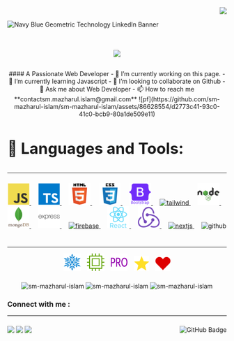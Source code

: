 


<img align="right" src="https://visitor-badge.laobi.icu/badge?page_id=sm-mazharul-islam.sm-mazharul-islam"/>

 <br/>
 
![Navy Blue Geometric Technology LinkedIn Banner](https://github.com/sm-mazharul-islam/sm-mazharul-islam/assets/86628554/b5bbaf8a-f3d9-481c-9a20-a2a1d0b50edd)




<h1 align="center">
<img src="https://readme-typing-svg.herokuapp.com/?font=Righteous&size=35&center=true&vCenter=true&width=500&height=70&duration=4000&lines=Hi+There!+👋;+I'm+S.M+Mazharul+Islam;"/>
    
</h1>

###
<div align="center" style="width: 150;">
 


</div>

###
  
<div align="left">
 


</div>

###

<div align="center">
  <div style="display: flex;">
  #### A Passionate Web Developer
- 🔭 I’m currently working on this page.
- 🌱 I’m currently learning Javascript
- 👯 I’m looking to collaborate on Github
- 💬 Ask me about Web Developer
- 📫 How to reach me **contactsm.mazharul.islam@gmail.com**
  ![pf](https://github.com/sm-mazharul-islam/sm-mazharul-islam/assets/86628554/d2773c41-93c0-41c0-bcb9-80a1de509e11)
  </div>
</div>




<h3 align="left" style=" font-size:35px;   "> 🚀 Languages and Tools:</h3>

---
###

<div align="center"> 
    <a href="https://developer.mozilla.org/en-US/docs/Web/JavaScript" target="_blank" rel="noreferrer"> <img height="50" src="https://raw.githubusercontent.com/devicons/devicon/master/icons/javascript/javascript-original.svg" alt="javascript"/> </a>
      <img width="12" />
      <a href="https://www.typescriptlang.org/" target="_blank" rel="noreferrer"> <img height="50"
      src="https://raw.githubusercontent.com/devicons/devicon/master/icons/typescript/typescript-original.svg" alt="typescript" /> </a>
        <img width="12" />
   <a href="https://www.w3.org/html/" target="_blank" rel="noreferrer"> <img height="50" src="https://raw.githubusercontent.com/devicons/devicon/master/icons/html5/html5-original-wordmark.svg" alt="html5" /> </a>
     <img width="12" />
<a href="https://www.w3schools.com/css/" target="_blank" rel="noreferrer"> <img height="50" src="https://raw.githubusercontent.com/devicons/devicon/master/icons/css3/css3-original-wordmark.svg" alt="css3" /> </a>
  <img width="12" />
<a href="https://getbootstrap.com" target="_blank" rel="noreferrer"> <img height="50" src="https://raw.githubusercontent.com/devicons/devicon/master/icons/bootstrap/bootstrap-plain-wordmark.svg" alt="bootstrap" /> </a> 
<img width="12">
      <a href="https://tailwindcss.com/" target="_blank" rel="noreferrer"> <img height="50" src="https://www.vectorlogo.zone/logos/tailwindcss/tailwindcss-icon.svg" alt="tailwind" /> </a> 
        <img width="12" />
     <a href="https://nodejs.org" target="_blank" rel="noreferrer"> <img height="50" src="https://raw.githubusercontent.com/devicons/devicon/master/icons/nodejs/nodejs-original-wordmark.svg" alt="nodejs" /> </a> 
       <img width="12" />
     <a href="https://www.mongodb.com/" target="_blank" rel="noreferrer"> <img height="50" src="https://raw.githubusercontent.com/devicons/devicon/master/icons/mongodb/mongodb-original-wordmark.svg" alt="mongodb" /> </a> 
       <img width="12" />
 <a href="https://expressjs.com" target="_blank" rel="noreferrer"> <img src="https://raw.githubusercontent.com/devicons/devicon/master/icons/express/express-original-wordmark.svg" alt="express" height="50"/> </a>
   <img width="12" />
  <a href="https://firebase.google.com/" target="_blank" rel="noreferrer"> <img height="50"src="https://www.vectorlogo.zone/logos/firebase/firebase-icon.svg" alt="firebase" />
   </a>
    <img width="12" />
     <a href="https://reactjs.org/" target="_blank" rel="noreferrer"> <img height="50" src="https://raw.githubusercontent.com/devicons/devicon/master/icons/react/react-original-wordmark.svg" alt="react" /> </a> 
       <img width="12" />
     <a href="https://redux.js.org" target="_blank" rel="noreferrer"> <img height="50" src="https://raw.githubusercontent.com/devicons/devicon/master/icons/redux/redux-original.svg" alt="redux"/> </a>
       <img width="12" />
     <a href="https://nextjs.org/" target="_blank" rel="noreferrer"> <img height="50" src="https://cdn.worldvectorlogo.com/logos/nextjs-2.svg" alt="nextjs" /> </a> 
       <img width="12" />
<img  src='https://cdn.jsdelivr.net/npm/simple-icons@3.0.1/icons/github.svg' alt='github' height="50">
  <img width="12" />

<div align="center">



</div>
<!--   [![My Skills](https://skillicons.dev/icons?i=js,ts,html,css,bootstrap,tailwind,mui,nodejs,mongodb,express,firebase,react,redux,nextjs,vscode,github&perline=16)](https://skillicons.dev)
 -->

 
###





---

<p align="center">
<a href='https://archiveprogram.github.com/'><img src='https://raw.githubusercontent.com/acervenky/animated-github-badges/master/assets/acbadge.gif' width='40' height='40'></a> <a href='https://docs.github.com/en/developers'><img src='https://raw.githubusercontent.com/acervenky/animated-github-badges/master/assets/devbadge.gif' width='40' height='40'></a> <a href='https://github.com/pricing'><img src='https://raw.githubusercontent.com/acervenky/animated-github-badges/master/assets/pro.gif' width='40' height='40'></a> <a href='https://stars.github.com/'><img src='https://raw.githubusercontent.com/acervenky/animated-github-badges/master/assets/starbadge.gif' width='35' height='35'></a> <a href='https://docs.github.com/en/github/supporting-the-open-source-community-with-github-sponsors'><img src='https://raw.githubusercontent.com/acervenky/animated-github-badges/master/assets/sponsorbadge.gif' width='35' height='35'></a>
</p>

<!-- [![trophy](https://github-profile-trophy.vercel.app/?username=sm-mazharul-islam)](https://github.com/ryo-ma/github-profile-trophy) -->

###

<div align="center">
<img  src="https://github-readme-stats.vercel.app/api?username=sm-mazharul-islam&show_icons=true&locale=en" alt="sm-mazharul-islam" height="150"/>

<img  src="https://github-readme-streak-stats.herokuapp.com/?user=sm-mazharul-islam&" alt="sm-mazharul-islam"  height="150"/>

<img  src="https://github-readme-stats.vercel.app/api/top-langs?username=sm-mazharul-islam&show_icons=true&locale=en&layout=compact" alt="sm-mazharul-islam" height="150" />
</div>

###


<div align="left">
    
### Connect with me :

</div>

---

###

<a href="https://github.com/sm-mazharul-islam?tab=followers"><img align="right" style="width: 150;" src="https://img.shields.io/github/followers/sm-mazharul-islam?label=Followers&style=social" alt="GitHub Badge"></a>

###

<div align="left">

<a href = "https://www.linkedin.com/in/sm-mazharul-islam-masum/"><img src="https://img.icons8.com/fluent/48/000000/linkedin.png"/></a>
<a href = "https://twitter.com/SM_Mazharul_1"><img src="https://img.icons8.com/fluent/48/000000/twitter.png"/></a>
<a href = "https://faceboook.com/welcomesmprofile"><img src="https://img.icons8.com/fluent/48/000000/facebook.png"/></a>
</div>

###
